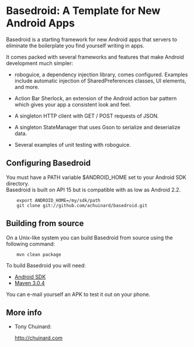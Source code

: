 Basedroid: A Template for New Android Apps 
======================

Basedroid is a starting framework for new Android apps that servers to eliminate the boilerplate you find yourself writing in apps.

It comes packed with several frameworks and features that make Android development much simpler:

   * roboguice, a dependency injection library, comes configured.  Examples include automatic injection of 
     SharedPreferences classes, UI elements, and more.

   * Action Bar Sherlock, an extension of the Android action bar
     pattern which gives your app a consistent look and feel.

   * A singleton HTTP client with GET / POST requests of JSON. 

   * A singleton StateManager that uses Gson to serialize and deserialize data.

   * Several examples of unit testing with roboguice. 

Configuring Basedroid
------------

  You must have a PATH variable $ANDROID_HOME set to your Android SDK directory.  
  Basedroid is built on API 15 but is compatible with as low as Android 2.2.

        export ANDROID_HOME=/my/sdk/path
        git clone git://github.com/achuinard/basedroid.git

Building from source
--------------------

  On a Unix-like system you can build Basedroid from source using the following
  command:

        mvn clean package

  To build Basedroid you will need:

  * [Android SDK](http://developer.android.com/sdk/index.html)
  * [Maven 3.0.4](http://maven.apache.org/download.html)

  You can e-mail yourself an APK to test it out on your phone.


More info
---------

  * Tony Chuinard:

    <http://chuinard.com>
